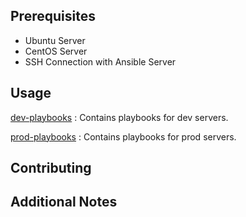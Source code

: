 ## Prerequisites

* Ubuntu Server
* CentOS Server
* SSH Connection with Ansible Server

## Usage

[dev-playbooks](dev-playbooks) : Contains playbooks for dev servers.

[prod-playbooks](prod-playbooks) : Contains playbooks for prod servers.

## Contributing


## Additional Notes